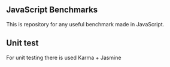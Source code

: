 ## JavaScript Benchmarks
This is repository for any useful benchmark made in JavaScript.

## Unit test
For unit testing there is used Karma + Jasmine